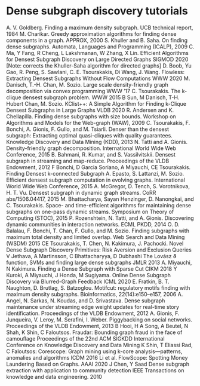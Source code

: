 # Dense subgraph discovery tutorials 

A. V. Goldberg. Finding a maximum density subgraph. UCB technical report, 1984
M. Charikar. Greedy approximation algorithms for finding dense components in a graph. APPROX, 2000
S. Khuller and B. Saha. On finding dense subgraphs. Automata, Languages and Programming (ICALP), 2009
C. Ma, Y Fang, R Cheng, L Lakshmanan, W Zhang, X Lin. Efficient Algorithms for Densest Subgraph Discovery on Large Directed Graphs SIGMOD 2020 [Note: corrects the Khuller-Saha algorithm for directed graphs]
D. Boob, Yu Gao, R. Peng, S. Sawlani, C. E. Tsourakakis, Di Wang, J. Wang.
Flowless: Extracting Densest Subgraphs Without Flow Computations WWW 2020
M. Danisch, T.-H. Chan, M. Sozio. Large scale density-friendly graph decomposition via convex programming WWW ’17
C. Tsourakakis. The k-clique densest subgraph problem. WWW 2015
B Sun, M Danisch, T-H. Hubert Chan, M. Sozio. KClist++: A Simple Algorithm for Finding k-Clique Densest Subgraphs in Large Graphs VLDB 2020
R. Andersen and K. Chellapilla. Finding dense subgraphs with size bounds. Workshop on Algorithms and Models for the Web-graph (WAW), 2009
C. Tsourakakis, F. Bonchi, A. Gionis, F. Gullo, and M. Tsiarli. Denser than the densest subgraph: Extracting optimal quasi-cliques with quality guarantees. Knowledge Discovery and Data Mining (KDD), 2013
N. Tatti and A. Gionis. Density-friendly graph decomposition. International World Wide Web Conference, 2015
B. Bahmani, R. Kumar, and S. Vassilvitskii. Densest subgraph in streaming and map-reduce. Proceedings of the VLDB Endowment, 2012
F Bonchi, D Garcia Soriano, A Miyauchi, CE Tsourakakis. Finding Densest k-connected Subgraph
A. Epasto, S. Lattanzi, M. Sozio. Efficient densest subgraph computation in evolving graphs. International World Wide Web Conference, 2015
A. McGregor, D. Tench, S. Vorotnikova, H. T. Vu. Densest subgraph in dynamic graph streams. CoRR abs/1506.04417, 2015
M. Bhattacharya, Sayan Henzinger, D. Nanongkai, and C. Tsourakakis. Space- and time-efficient algorithms for maintaining dense subgraphs on one-pass dynamic streams. Symposium on Theory of Computing (STOC), 2015
P. Rozenshtein, N. Tatti, and A. Gionis. Discovering dynamic communities in interaction networks. ECML PKDD, 2014
O. D. Balalau, F. Bonchi, T. Chan, F. Gullo, and M. Sozio. Finding subgraphs with maximum total density and limited overlap. Web Search and Data Mining (WSDM) 2015
CE Tsourakakis, T. Chen, N. Kakimura, J. Pachocki. Novel Dense Subgraph Discovery Primitives: Risk Aversion and Exclusion Queries
V Jethava, A Martinsson, C Bhattacharyya, D Dubhashi The Lovász ϑ function, SVMs and finding large dense subgraphs JMLR 2013
A. Miyauchi, N Kakimura. Finding a Dense Subgraph with Sparse Cut CIKM 2018
Y Kuroki, A Miyauchi, J Honda, Μ Sugiyama. Online Dense Subgraph Discovery via Blurred-Graph Feedback ICML 2020
E. Fratkin, B. T. Naughton, D. Brutlag, S. Batzoglou. Motifcut: regulatory motifs finding with maximum density subgraphs. Bioinformatics, 22(14):e150–e157, 2006
A. Angel, N. Sarkas, N. Koudas, and D. Srivastava. Dense subgraph maintenance under streaming edge weight updates for real-time story identification. Proceedings of the VLDB Endowment, 2012
A. Gionis, F. Junqueira, V. Leroy, M. Serafini, I. Weber. Piggybacking on social networks. Proceedings of the VLDB Endowment, 2013
B Hooi, H A Song, A Beutel, N Shah, K Shin, C Faloutsos. Fraudar: Bounding graph fraud in the face of camouflage Proceedings of the 22nd ACM SIGKDD International Conference on Knowledge Discovery and Data Mining
K Shin, T Eliassi Rad, C Faloutsos: Corescope: Graph mining using k-core analysis—patterns, anomalies and algorithms ICDM 2016
Li et al. FlowScope: Spotting Money Laundering Based on Graphs. AAAI 2020
J Chen, Y Saad Dense subgraph extraction with application to community detection IEEE Transactions on knowledge and data engineering. 2010

